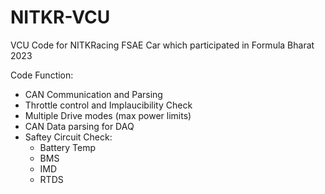 # NITKR-VCU

VCU Code for NITKRacing FSAE Car which participated in Formula Bharat 2023

Code Function:
  - CAN Communication and Parsing
  - Throttle control and Implaucibility Check
  - Multiple Drive modes (max power limits)
  - CAN Data parsing for DAQ
  - Saftey Circuit Check:
      - Battery Temp
      - BMS
      - IMD
      - RTDS
